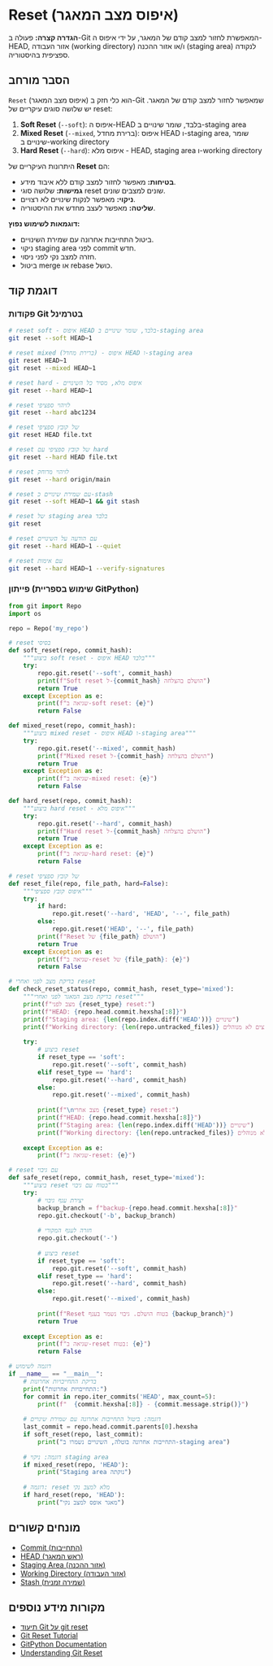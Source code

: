 # Reset (איפוס מצב המאגר)

**הגדרה קצרה:** פעולה ב-Git המאפשרת לחזור למצב קודם של המאגר, על ידי איפוס ה-HEAD, אזור העבודה (working directory) ו/או אזור ההכנה (staging area) לנקודה ספציפית בהיסטוריה.

## הסבר מורחב

`Reset` (איפוס מצב המאגר) הוא כלי חזק ב-Git שמאפשר לחזור למצב קודם של המאגר. יש שלושה סוגים עיקריים של reset:

1. **Soft Reset** (`--soft`): איפוס ה-HEAD בלבד, שומר שינויים ב-staging area
2. **Mixed Reset** (`--mixed`, ברירת מחדל): איפוס HEAD ו-staging area, שומר שינויים ב-working directory
3. **Hard Reset** (`--hard`): איפוס מלא - HEAD, staging area ו-working directory

היתרונות העיקריים של **Reset** הם:
* **בטיחות:** מאפשר לחזור למצב קודם ללא איבוד מידע.
* **גמישות:** שלושה סוגי reset שונים למצבים שונים.
* **ניקוי:** מאפשר לנקות שינויים לא רצויים.
* **שליטה:** מאפשר לעצב מחדש את ההיסטוריה.

**דוגמאות לשימוש נפוץ:**
* ביטול התחייבות אחרונה עם שמירת השינויים.
* ניקוי staging area לפני commit חדש.
* חזרה למצב נקי לפני ניסוי.
* ביטול merge או rebase כושל.

## דוגמת קוד

### פקודות Git בטרמינל
```bash
# reset soft - איפוס HEAD בלבד, שומר שינויים ב-staging area
git reset --soft HEAD~1

# reset mixed (ברירת מחדל) - איפוס HEAD ו-staging area
git reset HEAD~1
git reset --mixed HEAD~1

# reset hard - איפוס מלא, מסיר כל השינויים
git reset --hard HEAD~1

# reset לזיהוי ספציפי
git reset --hard abc1234

# reset של קובץ ספציפי
git reset HEAD file.txt

# reset של קובץ ספציפי עם hard
git reset --hard HEAD file.txt

# reset לזיהוי מרוחק
git reset --hard origin/main

# reset עם שמירת שינויים כ-stash
git reset --soft HEAD~1 && git stash

# reset של staging area בלבד
git reset

# reset עם הודעה על השינויים
git reset --hard HEAD~1 --quiet

# reset עם אימות
git reset --hard HEAD~1 --verify-signatures
```

### פייתון (שימוש בספריית GitPython)
```python
from git import Repo
import os

repo = Repo('my_repo')

# reset בסיסי
def soft_reset(repo, commit_hash):
    """ביצוע soft reset - איפוס HEAD בלבד"""
    try:
        repo.git.reset('--soft', commit_hash)
        print(f"Soft reset ל-{commit_hash} הושלם בהצלחה")
        return True
    except Exception as e:
        print(f"שגיאה ב-soft reset: {e}")
        return False

def mixed_reset(repo, commit_hash):
    """ביצוע mixed reset - איפוס HEAD ו-staging area"""
    try:
        repo.git.reset('--mixed', commit_hash)
        print(f"Mixed reset ל-{commit_hash} הושלם בהצלחה")
        return True
    except Exception as e:
        print(f"שגיאה ב-mixed reset: {e}")
        return False

def hard_reset(repo, commit_hash):
    """ביצוע hard reset - איפוס מלא"""
    try:
        repo.git.reset('--hard', commit_hash)
        print(f"Hard reset ל-{commit_hash} הושלם בהצלחה")
        return True
    except Exception as e:
        print(f"שגיאה ב-hard reset: {e}")
        return False

# reset של קובץ ספציפי
def reset_file(repo, file_path, hard=False):
    """איפוס קובץ ספציפי"""
    try:
        if hard:
            repo.git.reset('--hard', 'HEAD', '--', file_path)
        else:
            repo.git.reset('HEAD', '--', file_path)
        print(f"Reset של {file_path} הושלם")
        return True
    except Exception as e:
        print(f"שגיאה ב-reset של {file_path}: {e}")
        return False

# בדיקת מצב לפני ואחרי reset
def check_reset_status(repo, commit_hash, reset_type='mixed'):
    """בדיקת מצב המאגר לפני ואחרי reset"""
    print(f"מצב לפני {reset_type} reset:")
    print(f"HEAD: {repo.head.commit.hexsha[:8]}")
    print(f"Staging area: {len(repo.index.diff('HEAD'))} שינויים")
    print(f"Working directory: {len(repo.untracked_files)} קבצים לא מנוהלים")
    
    try:
        # ביצוע reset
        if reset_type == 'soft':
            repo.git.reset('--soft', commit_hash)
        elif reset_type == 'hard':
            repo.git.reset('--hard', commit_hash)
        else:
            repo.git.reset('--mixed', commit_hash)
        
        print(f"\nמצב אחרי {reset_type} reset:")
        print(f"HEAD: {repo.head.commit.hexsha[:8]}")
        print(f"Staging area: {len(repo.index.diff('HEAD'))} שינויים")
        print(f"Working directory: {len(repo.untracked_files)} קבצים לא מנוהלים")
        
    except Exception as e:
        print(f"שגיאה ב-reset: {e}")

# reset עם גיבוי
def safe_reset(repo, commit_hash, reset_type='mixed'):
    """ביצוע reset בטוח עם גיבוי"""
    try:
        # יצירת ענף גיבוי
        backup_branch = f"backup-{repo.head.commit.hexsha[:8]}"
        repo.git.checkout('-b', backup_branch)
        
        # חזרה לענף המקורי
        repo.git.checkout('-')
        
        # ביצוע reset
        if reset_type == 'soft':
            repo.git.reset('--soft', commit_hash)
        elif reset_type == 'hard':
            repo.git.reset('--hard', commit_hash)
        else:
            repo.git.reset('--mixed', commit_hash)
        
        print(f"Reset בטוח הושלם. גיבוי נשמר בענף {backup_branch}")
        return True
        
    except Exception as e:
        print(f"שגיאה ב-reset בטוח: {e}")
        return False

# דוגמה לשימוש
if __name__ == "__main__":
    # בדיקת התחייבויות אחרונות
    print("התחייבויות אחרונות:")
    for commit in repo.iter_commits('HEAD', max_count=5):
        print(f"  {commit.hexsha[:8]} - {commit.message.strip()}")
    
    # דוגמה: ביטול התחייבות אחרונה עם שמירת שינויים
    last_commit = repo.head.commit.parents[0].hexsha
    if soft_reset(repo, last_commit):
        print("התחייבות אחרונה בוטלה, השינויים נשמרו ב-staging area")
    
    # דוגמה: ניקוי staging area
    if mixed_reset(repo, 'HEAD'):
        print("Staging area נוקתה")
    
    # דוגמה: reset מלא למצב נקי
    if hard_reset(repo, 'HEAD'):
        print("מאגר אופס למצב נקי")
```

## מונחים קשורים

* [Commit (התחייבות)](./commit.md)
* [HEAD (ראש המאגר)](./head.md)
* [Staging Area (אזור ההכנה)](./staging.md)
* [Working Directory (אזור העבודה)](./working-directory.md)
* [Stash (שמירה זמנית)](./stash.md)

## מקורות מידע נוספים

* [תיעוד Git על git reset](https://git-scm.com/docs/git-reset)
* [Git Reset Tutorial](https://git-scm.com/book/en/v2/Git-Tools-Reset-Demystified)
* [GitPython Documentation](https://gitpython.readthedocs.io/en/stable/reference.html#git.cmd.Git.reset)
* [Understanding Git Reset](https://git-scm.com/book/en/v2/Git-Tools-Reset-Demystified#_git_reset) 